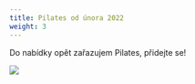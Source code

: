 ```yaml
---
title: Pilates od února 2022
weight: 3
---
```

Do nabídky opět zařazujem Pilates, přidejte se!

![](/images/uploads/baner_pilates.jpg)